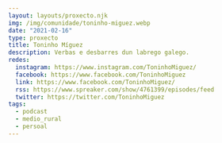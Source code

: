 ```yaml
---
layout: layouts/proxecto.njk
img: /img/comunidade/toninho-miguez.webp
date: "2021-02-16"
type: proxecto
title: Toninho Míguez
description: Verbas e desbarres dun labrego galego.
redes:
  instagram: https://www.instagram.com/ToninhoMiguez/
  facebook: https://www.facebook.com/ToninhoMiguez
  link: https://www.facebook.com/ToninhoMiguez/
  rss: https://www.spreaker.com/show/4761399/episodes/feed
  twitter: https://twitter.com/ToninhoMiguez
tags:
  - podcast
  - medio_rural
  - persoal
---
```

